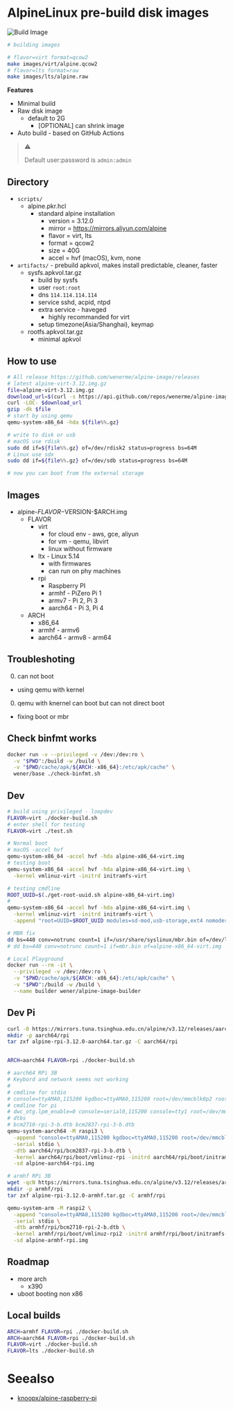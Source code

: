 # AlpineLinux pre-build disk images

![Build Image](https://github.com/wenerme/alpine-image/workflows/Build%20Image/badge.svg)

```bash
# building images

# flavor=virt format=qcow2
make images/virt/alpine.qcow2
# flavor=lts format=raw
make images/lts/alpine.raw
```

__Features__

* Minimal build
* Raw disk image
  * default to 2G
    * [OPTIONAL] can shrink image
* Auto build - based on GitHub Actions

> ⚠️
>
> Default user:password is `admin:admin`

## Directory
* `scripts/`
  * alpine.pkr.hcl
    * standard alpine installation
      * version = 3.12.0
      * mirror = https://mirrors.aliyun.com/alpine
      * flavor = virt, lts
      * format = qcow2
      * size = 40G
      * accel = hvf (macOS), kvm, none
* `artifacts/` - prebuild apkvol, makes install predictable, cleaner, faster
  * sysfs.apkvol.tar.gz
    * build by sysfs
    * user `root:root`
    * dns `114.114.114.114`
    * service sshd, acpid, ntpd
    * extra service - haveged
      * highly recommanded for virt
    * setup timezone(Asia/Shanghai), keymap
  * rootfs.apkvol.tar.gz
    * minimal apkvol

## How to use

```bash
# All release https://github.com/wenerme/alpine-image/releases
# latest alpine-virt-3.12.img.gz
file=alpine-virt-3.12.img.gz
download_url=$(curl -s https://api.github.com/repos/wenerme/alpine-image/releases/latest | grep $file | sed -rn 's/.*?(https[^"]+).*/\1/p')
curl -LOC- $download_url
gzip -dk $file
# start by using qemu
qemu-system-x86_64 -hda ${file%%.gz}

# write to disk or usb
# macOS use rdisk
sudo dd if=${file%%.gz} of=/dev/rdisk2 status=progress bs=64M
# Linux use sdx
sudo dd if=${file%%.gz} of=/dev/sdb status=progress bs=64M

# now you can boot from the external storage
```

## Images
* alpine-$FLAVOR-$VERSION-$ARCH.img
  * FLAVOR
    * virt
      * for cloud env - aws, gce, aliyun
      * for vm - qemu, libvirt
      * linux without firmware
    * ltx - Linux 5.14
      * with firmwares
      * can run on phy machines
    * rpi
      * Raspberry PI
      * armhf - PiZero Pi 1
      * armv7 - Pi 2, Pi 3
      * aarch64 - Pi 3, Pi 4
  * ARCH
    * x86_64
    * armhf - armv6
    * aarch64 - armv8 - arm64

## Troubleshoting
0. can not boot
  * using qemu with kernel
0. qemu with knernel can boot but can not direct boot
  * fixing boot or mbr

## Check binfmt works

```bash
docker run -v --privileged -v /dev:/dev:ro \
  -v "$PWD":/build -w /build \
  -v "$PWD/cache/apk/${ARCH:-x86_64}:/etc/apk/cache" \
  wener/base ./check-binfmt.sh
```

## Dev

```bash
# build using privileged - loopdev
FLAVOR=virt ./docker-build.sh
# enter shell for testing
FLAVOR=virt ./test.sh

# Normal boot
# macOS -accel hvf
qemu-system-x86_64 -accel hvf -hda alpine-x86_64-virt.img
# testing boot
qemu-system-x86_64 -accel hvf -hda alpine-x86_64-virt.img \
  -kernel vmlinuz-virt -initrd initramfs-virt

# testing cmdline
ROOT_UUID=$(./get-root-uuid.sh alpine-x86_64-virt.img)
#
qemu-system-x86_64 -accel hvf -hda alpine-x86_64-virt.img \
  -kernel vmlinuz-virt -initrd initramfs-virt \
  -append "root=UUID=$ROOT_UUID modules=sd-mod,usb-storage,ext4 nomodeset quiet rootfstype=ext4"

# MBR fix
dd bs=440 conv=notrunc count=1 if=/usr/share/syslinux/mbr.bin of=/dev/loop0
# dd bs=440 conv=notrunc count=1 if=mbr.bin of=alpine-x86_64-virt.img

# Local Playground
docker run --rm -it \
  --privileged -v /dev:/dev:ro \
  -v "$PWD/cache/apk/${ARCH:-x86_64}:/etc/apk/cache" \
  -v "$PWD":/build -w /build \
  --name builder wener/alpine-image-builder
```

## Dev Pi

```bash
curl -O https://mirrors.tuna.tsinghua.edu.cn/alpine/v3.12/releases/aarch64/alpine-rpi-3.12.0-aarch64.tar.gz
mkdir -p aarch64/rpi
tar zxf alpine-rpi-3.12.0-aarch64.tar.gz -C aarch64/rpi


ARCH=aarch64 FLAVOR=rpi ./docker-build.sh

# aarch64 RPi 3B
# Keybord and network seems not working
#
# cmdline for stdio
# console=ttyAMA0,115200 kgdboc=ttyAMA0,115200 root=/dev/mmcblk0p2 rootfstype=ext4 rootwait
# cmdline for pi
# dwc_otg.lpm_enable=0 console=serial0,115200 console=tty1 root=/dev/mmcblk0p2 rootfstype=ext4 elevator=deadline fsck.repair=yes rootwait 
# dtbs
# bcm2710-rpi-3-b.dtb bcm2837-rpi-3-b.dtb
qemu-system-aarch64 -M raspi3 \
  -append "console=ttyAMA0,115200 kgdboc=ttyAMA0,115200 root=/dev/mmcblk0p2 rootfstype=ext4 rootwait" \
  -serial stdio \
  -dtb aarch64/rpi/bcm2837-rpi-3-b.dtb \
  -kernel aarch64/rpi/boot/vmlinuz-rpi -initrd aarch64/rpi/boot/initramfs-rpi \
  -sd alpine-aarch64-rpi.img

# armhf RPi 3B
wget -qcN https://mirrors.tuna.tsinghua.edu.cn/alpine/v3.12/releases/armhf/alpine-rpi-3.12.0-armhf.tar.gz
mkdir -p armhf/rpi
tar zxf alpine-rpi-3.12.0-armhf.tar.gz -C armhf/rpi

qemu-system-arm -M raspi2 \
  -append "console=ttyAMA0,115200 kgdboc=ttyAMA0,115200 root=/dev/mmcblk0p2 rootfstype=ext4 rootwait" \
  -serial stdio \
  -dtb armhf/rpi/bcm2710-rpi-2-b.dtb \
  -kernel armhf/rpi/boot/vmlinuz-rpi2 -initrd armhf/rpi/boot/initramfs-rpi2 \
  -sd alpine-armhf-rpi.img
```

## Roadmap

* more arch
  * x390
* uboot booting non x86

## Local builds

```bash
ARCH=armhf FLAVOR=rpi ./docker-build.sh
ARCH=aarch64 FLAVOR=rpi ./docker-build.sh
FLAVOR=virt ./docker-build.sh
FLAVOR=lts ./docker-build.sh
```

# Seealso

* [knoopx/alpine-raspberry-pi](https://github.com/knoopx/alpine-raspberry-pi)
